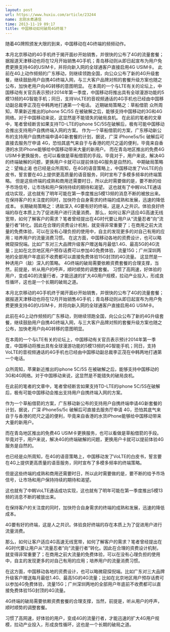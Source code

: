 ```yaml
---
layout: post
url: https://www.huxiu.com/article/23244
name: 志刚水煮通信
time: 2013-11-19 09:17
title: 中国移动如何破局4G终端？
---
```

随着4G牌照颁发大限的到来，中国移动在4G终端的频频动作。

本月北京移动的4G手机终于揭开面纱开始销售，并很快的公布了4G的流量套餐；据报道天津移动也将在12月开始销售4G手机；青岛移动则从即日起宣布为用户免费更换支持4G的USIM卡，并将向新入网的全球通客户直接启用4G USIM卡。 此前在4G上动作频频的广东移动，则继续领跑全国，向公众公布了新的4G升级套餐，继续鼓励用户自携4G终端入网，与三大客户品牌对照的套餐升级方案也随之公布，加快老用户向4G转移的意图明显。 在本周的一个与LTE有关的论坛上，中国移动有关官员表示预计2014年第一季度，中国移动将推出具有全球漫游功能的5模13频的4G智能手机；同日，支持VoLTE的音视频通话的4G手机也已经由中国移动副总裁李正茂在中韩两地打通第一个电话。 近期破局策略之：草船借箭 众所周知，苹果新近推出的iphone 5C/5S 在被破解之后，能够支持中国移动的3G和4G网络。对于中国移动来说，这显然是不能错失的破局良机。 在此前的笔者的文章中，笔者曾经断言如果支持TD-LTE的iphone 5C/5S在破解后，极有可能中国移动会推出支持用户自携终端入网的方案。 作为一个草船借箭的方案，广东移动新公布的支持用户自携终端申请4G新套餐的计划，据说，广深 iPhone5s/5c 破解后可直接去服务厅申请 4G，恐怕其底气来自于与香港的咫尺之遥的便利，毕竟来自香港的水货iPhone能够给中国移动带来大量的新用户。 而在青岛地区推出的免费4G USIM卡更换服务，也可以看做是草船借箭的手段。毕竟对于，用户来说，解决4G的终端破解的问题，更换用户卡就可以提前体验4G服务是自然的。 中期破局策略之：望梅止渴 也已经是众所周知，在4G的语音策略上，中国移动发了VoLTE的白皮书，誓言要在4G上提供更高质量的语音服务，同时宣布了多模多频率的终端策略。 但是这些终端的成熟和商用还需要时日，所以此时需要做的是，要不断的给予市场信号，让市场和用户保持持续的期待和渴望。 这也就有了中韩VoLTE通话成功实现，这也就有了明年可能在第一季度推出5模13频的消息不断的被放出来。 在保持客户的关注度的同时，加快符合自身需求的终端的成熟和发展，迅速的降低成本。 长期破局策略之：诱敌深入 4G要有好的终端，这是人之共识。体验良好终端的存在本质上为了促进用户进行流量消费。 那么，如何让客户适应4G高速无线宽带，如何了解客户的需求？笔者曾经提出在4G时代要让用户从“流量忍者”向“流量行者”转化。因此在合理的资费设计机制，就变得非常重要了；在商用之前大流量的免费体验，可以在没有心理负担的使用中，自主的发现更多的对自己有用的应用；培养用户的流量消费习惯。 在这方面，中国移动各地的资费设计，也可以略微窥探倪端。比如广东对三大品牌升级客户赠送每月最低1.4G、最高5G的4G流量；比如在北京地区用户预存话费可以参加4G免费体验，流量15G；广州深圳两地的全部用户年底前不收费都可以直接免费体验15G封顶的4G流量。 这显然是一种诱用户（敌）深入的策略。 4G终端的破局需要依赖资费套餐的合理支撑，当然，前提是，听从用户的呼声，顺时顺势的调整套餐。 习惯了高网速，好体验的用户，变成4G的流量行者，才能迅速的扩大4G用户规模，拉动产业投入，形成良性循环，这也是一个长期的破局之道。

本月北京移动的4G手机终于揭开面纱开始销售，并很快的公布了4G的流量套餐；据报道天津移动也将在12月开始销售4G手机；青岛移动则从即日起宣布为用户免费更换支持4G的USIM卡，并将向新入网的全球通客户直接启用4G USIM卡。

此前在4G上动作频频的广东移动，则继续领跑全国，向公众公布了新的4G升级套餐，继续鼓励用户自携4G终端入网，与三大客户品牌对照的套餐升级方案也随之公布，加快老用户向4G转移的意图明显。

在本周的一个与LTE有关的论坛上，中国移动有关官员表示预计2014年第一季度，中国移动将推出具有全球漫游功能的5模13频的4G智能手机；同日，支持VoLTE的音视频通话的4G手机也已经由中国移动副总裁李正茂在中韩两地打通第一个电话。

众所周知，苹果新近推出的iphone 5C/5S 在被破解之后，能够支持中国移动的3G和4G网络。对于中国移动来说，这显然是不能错失的破局良机。

在此前的笔者的文章中，笔者曾经断言如果支持TD-LTE的iphone 5C/5S在破解后，极有可能中国移动会推出支持用户自携终端入网的方案。

作为一个草船借箭的方案，广东移动新公布的支持用户自携终端申请4G新套餐的计划，据说，广深 iPhone5s/5c 破解后可直接去服务厅申请 4G，恐怕其底气来自于与香港的咫尺之遥的便利，毕竟来自香港的水货iPhone能够给中国移动带来大量的新用户。

而在青岛地区推出的免费4G USIM卡更换服务，也可以看做是草船借箭的手段。毕竟对于，用户来说，解决4G的终端破解的问题，更换用户卡就可以提前体验4G服务是自然的。

也已经是众所周知，在4G的语音策略上，中国移动发了VoLTE的白皮书，誓言要在4G上提供更高质量的语音服务，同时宣布了多模多频率的终端策略。

但是这些终端的成熟和商用还需要时日，所以此时需要做的是，要不断的给予市场信号，让市场和用户保持持续的期待和渴望。

这也就有了中韩VoLTE通话成功实现，这也就有了明年可能在第一季度推出5模13频的消息不断的被放出来。

在保持客户的关注度的同时，加快符合自身需求的终端的成熟和发展，迅速的降低成本。

4G要有好的终端，这是人之共识。体验良好终端的存在本质上为了促进用户进行流量消费。

那么，如何让客户适应4G高速无线宽带，如何了解客户的需求？笔者曾经提出在4G时代要让用户从“流量忍者”向“流量行者”转化。因此在合理的资费设计机制，就变得非常重要了；在商用之前大流量的免费体验，可以在没有心理负担的使用中，自主的发现更多的对自己有用的应用；培养用户的流量消费习惯。

在这方面，中国移动各地的资费设计，也可以略微窥探倪端。比如广东对三大品牌升级客户赠送每月最低1.4G、最高5G的4G流量；比如在北京地区用户预存话费可以参加4G免费体验，流量15G；广州深圳两地的全部用户年底前不收费都可以直接免费体验15G封顶的4G流量。

4G终端的破局需要依赖资费套餐的合理支撑，当然，前提是，听从用户的呼声，顺时顺势的调整套餐。

习惯了高网速，好体验的用户，变成4G的流量行者，才能迅速的扩大4G用户规模，拉动产业投入，形成良性循环，这也是一个长期的破局之道。

